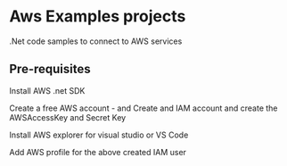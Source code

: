 # Aws Examples projects
.Net code samples to connect to AWS services

## Pre-requisites 
Install AWS .net SDK 

Create a free AWS account - and Create and IAM account and create the AWSAccessKey and Secret Key

Install AWS explorer for visual studio or VS Code

Add AWS profile for the above created IAM user
